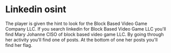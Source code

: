 # Linkedin osint

The player is given the hint to look for the Block Based Video Game Company LLC.
If you search linkedin for Block Based Video Game LLC you'll find Mary Johanne CISO of block based video game LLC. By going through her activity you'll find one of posts. At the bottom of one her posts you'll find her flag. 
